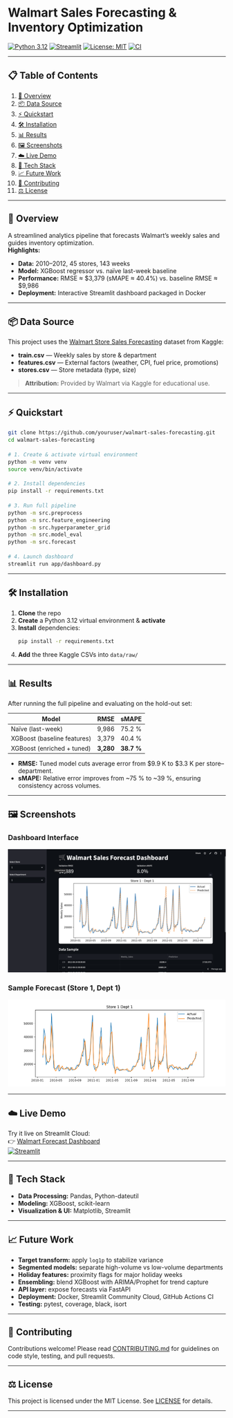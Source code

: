 # Walmart Sales Forecasting & Inventory Optimization

[![Python 3.12][py-badge]][py] [![Streamlit][st-badge]][st] [![License: MIT][license-badge]][license] [![CI][ci-badge]][ci]

---

## 📋 Table of Contents
1. [🚀 Overview](#-overview)  
2. [📦 Data Source](#-data-source)  
3. [⚡ Quickstart](#-quickstart)  
4. [🛠️ Installation](#️-installation)  
5. [📊 Results](#-results)  
6. [🖼️ Screenshots](#️-screenshots)  
7. [☁️ Live Demo](#️-live-demo)  
8. [🔧 Tech Stack](#-tech-stack)  
9. [📈 Future Work](#-future-work)  
10. [🤝 Contributing](#-contributing)  
11. [⚖️ License](#️-license)  

---

## 🚀 Overview
A streamlined analytics pipeline that forecasts Walmart’s weekly sales and guides inventory optimization.  
**Highlights:**  
- **Data:** 2010–2012, 45 stores, 143 weeks  
- **Model:** XGBoost regressor vs. naïve last-week baseline  
- **Performance:** RMSE ≈ $3,379 (sMAPE ≈ 40.4%) vs. baseline RMSE ≈ $9,986  
- **Deployment:** Interactive Streamlit dashboard packaged in Docker  

---

## 📦 Data Source
This project uses the [Walmart Store Sales Forecasting][kaggle-link] dataset from Kaggle:  
- **train.csv** — Weekly sales by store & department  
- **features.csv** — External factors (weather, CPI, fuel price, promotions)  
- **stores.csv** — Store metadata (type, size)  

> **Attribution:** Provided by Walmart via Kaggle for educational use.

---

## ⚡ Quickstart
```bash
git clone https://github.com/youruser/walmart-sales-forecasting.git
cd walmart-sales-forecasting

# 1. Create & activate virtual environment
python -m venv venv
source venv/bin/activate

# 2. Install dependencies
pip install -r requirements.txt

# 3. Run full pipeline
python -m src.preprocess
python -m src.feature_engineering
python -m src.hyperparameter_grid
python -m src.model_eval
python -m src.forecast

# 4. Launch dashboard
streamlit run app/dashboard.py
```

---

## 🛠️ Installation
1. **Clone** the repo  
2. **Create** a Python 3.12 virtual environment & **activate**  
3. **Install** dependencies:  
   ```bash
   pip install -r requirements.txt
   ```  
4. **Add** the three Kaggle CSVs into `data/raw/`  

---

## 📊 Results

After running the full pipeline and evaluating on the hold-out set:

| Model                       | RMSE    | sMAPE   |
|-----------------------------|---------|---------|
| Naïve (last-week)           | 9,986   | 75.2 %  |
| XGBoost (baseline features) | 3,379   | 40.4 %  |
| XGBoost (enriched + tuned)  | **3,280** | **38.7 %** |

- **RMSE:** Tuned model cuts average error from $9.9 K to $3.3 K per store–department.  
- **sMAPE:** Relative error improves from ~75 % to ~39 %, ensuring consistency across volumes.

---

## 🖼️ Screenshots

### Dashboard Interface  
![Dashboard Interface](visualizations/forecasts/dashboard.png)

### Sample Forecast (Store 1, Dept 1)  
![Forecast for Store 1, Dept 1](visualizations/forecasts/forecast_s1_d1.png)

---

## ☁️ Live Demo
Try it live on Streamlit Cloud:  
👉 [Walmart Forecast Dashboard](https://walmartsalesforecasting-8qgin3zjyeghyancrfffux.streamlit.app)  
[![Streamlit][st-badge]][st]

---

## 🔧 Tech Stack
- **Data Processing:** Pandas, Python-dateutil  
- **Modeling:** XGBoost, scikit-learn  
- **Visualization & UI:** Matplotlib, Streamlit  

---

## 📈 Future Work
- **Target transform:** apply `log1p` to stabilize variance  
- **Segmented models:** separate high-volume vs low-volume departments  
- **Holiday features:** proximity flags for major holiday weeks  
- **Ensembling:** blend XGBoost with ARIMA/Prophet for trend capture  
- **API layer:** expose forecasts via FastAPI
- **Deployment:** Docker, Streamlit Community Cloud, GitHub Actions CI  
- **Testing:** pytest, coverage, black, isort  

---

## 🤝 Contributing
Contributions welcome! Please read [CONTRIBUTING.md](CONTRIBUTING.md) for guidelines on code style, testing, and pull requests.

---

## ⚖️ License
This project is licensed under the MIT License. See [LICENSE](LICENSE) for details.

---

[py-badge]: https://img.shields.io/badge/python-3.12-blue  
[py]: https://www.python.org/  
[st-badge]: https://static.streamlit.io/badges/streamlit_badge_black_white.svg  
[st]: https://walmartsalesforecasting-8qgin3zjyeghyancrfffux.streamlit.app  
[license-badge]: https://img.shields.io/badge/license-MIT-green  
[license]: LICENSE  
[ci-badge]: https://github.com/youruser/walmart-sales-forecasting/actions/workflows/ci.yml/badge.svg  
[ci]: https://github.com/youruser/walmart-sales-forecasting/actions  
[kaggle-link]: https://www.kaggle.com/competitions/walmart-recruiting-store-sales-forecasting/data  
